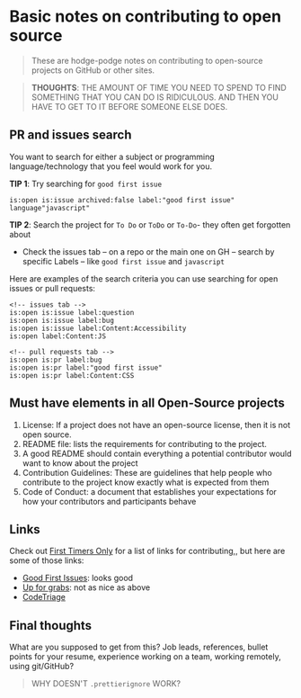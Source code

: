 <!-- prettier-ignore-start -->

# Basic notes on contributing to open source

> These are hodge-podge notes on contributing to open-source projects on GitHub or other sites.

> **THOUGHTS**: THE AMOUNT OF TIME YOU NEED TO SPEND TO FIND SOMETHING THAT YOU CAN DO IS RIDICULOUS. AND THEN YOU HAVE TO GET TO IT BEFORE SOMEONE ELSE DOES.

## PR and issues search

You want to search for either a subject or programming language/technology that you feel would work for you.

**TIP 1**: Try searching for `good first issue`

```
is:open is:issue archived:false label:"good first issue" language"javascript"
```

**TIP 2**: Search the project for `To Do` or `ToDo` or `To-Do`- they often get forgotten about

- Check the issues tab – on a repo or the main one on GH – search by specific Labels – like `good first issue` and `javascript`

Here are examples of the search criteria you can use searching for open issues or pull requests:

```
<!-- issues tab -->
is:open is:issue label:question
is:open is:issue label:bug
is:open is:issue label:Content:Accessibility
is:open label:Content:JS

<!-- pull requests tab -->
is:open is:pr label:bug
is:open is:pr label:"good first issue"
is:open is:pr label:Content:CSS
```

## Must have elements in all Open-Source projects

1. License: If a project does not have an open-source license, then it is not open source.
1. README file: lists the requirements for contributing to the project.
1. A good README should contain everything a potential contributor would want to know about the project
1. Contribution Guidelines: These are guidelines that help people who contribute to the project know exactly what is expected from them
1. Code of Conduct: a document that establishes your expectations for how your contributors and participants behave
<!-- prettier-ignore-end -->

## Links

Check out [First Timers Only](https://www.firsttimersonly.com/) for a list of links for contributing,, but here are some of those links:

- [Good First Issues](https://goodfirstissues.com/): looks good
- [Up for grabs](https://up-for-grabs.net/#/): not as nice as above
- [CodeTriage](https://www.codetriage.com/)

## Final thoughts

What are you supposed to get from this? Job leads, references, bullet points for your resume, experience working on a team, working remotely, using git/GitHub?

> WHY DOESN'T `.prettierignore` WORK?
